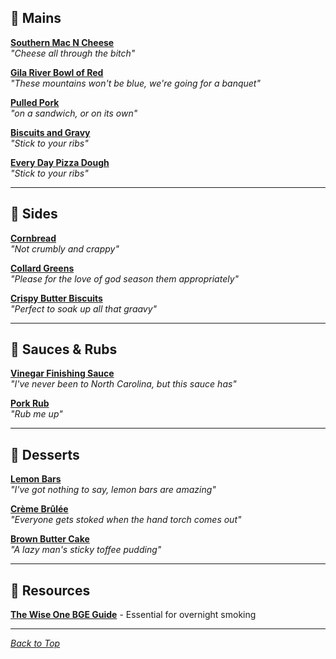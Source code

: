 ## 🍖 Mains

**[Southern Mac N Cheese](mains/southern-mac-n-cheese.md)**  
*"Cheese all through the bitch"*  


**[Gila River Bowl of Red](mains/gila-river-bowl-of-red.md)**  
*"These mountains won't be blue, we're going for a banquet"*  


**[Pulled Pork](mains/pulled-pork.md)**  
*"on a sandwich, or on its own"*  

**[Biscuits and Gravy](mains/biscuits-and-gravy.md)**  
*"Stick to your ribs"*  

**[Every Day Pizza Dough](mains/pizza-dough.md)**  
*"Stick to your ribs"*  

---

## 🥘 Sides

**[Cornbread](sides/cornbread.md)**  
*"Not crumbly and crappy"*  

**[Collard Greens](sides/collard-greens.md)**  
*"Please for the love of god season them appropriately"*  

**[Crispy Butter Biscuits](sides/crispy-butter-biscuits.md)**  
*"Perfect to soak up all that graavy"*  

---

## 🧂 Sauces & Rubs

**[Vinegar Finishing Sauce](sauces-rubs/vinegar-finishing-sauce.md)**  
*"I've never been to North Carolina, but this sauce has"*  

**[Pork Rub](sauces-rubs/pork-rub.md)**  
*"Rub me up"*  

---

## 🍰 Desserts

**[Lemon Bars](desserts/lemon-bars.md)**  
*"I've got nothing to say, lemon bars are amazing"*  

**[Crème Brûlée](desserts/creme-brulee.md)**  
*"Everyone gets stoked when the hand torch comes out"*  

**[Brown Butter Cake](desserts/brown-butter-cake.md)**  
*"A lazy man's sticky toffee pudding"*  

---

## 📂 Resources

**[The Wise One BGE Guide](resources/WiseOneRecipes.pdf)** - Essential for overnight smoking

---

*[Back to Top](#ryans-cookbook-)*
